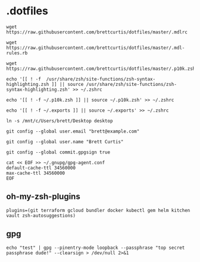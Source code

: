 # .dotfiles

```none
wget https://raw.githubusercontent.com/brettcurtis/dotfiles/master/.mdlrc
```

```none
wget https://raw.githubusercontent.com/brettcurtis/dotfiles/master/.mdl-rules.rb
```

```none
wget https://raw.githubusercontent.com/brettcurtis/dotfiles/master/.p10k.zsh
```

```none
echo '[[ ! -f  /usr/share/zsh/site-functions/zsh-syntax-highlighting.zsh ]] || source /usr/share/zsh/site-functions/zsh-syntax-highlighting.zsh' >> ~/.zshrc
```

```none
echo '[[ ! -f ~/.p10k.zsh ]] || source ~/.p10k.zsh' >> ~/.zshrc
```

```none
echo '[[ ! -f ~/.exports ]] || source ~/.exports' >> ~/.zshrc
```

```none
ln -s /mnt/c/Users/brett/Desktop desktop
```

```none
git config --global user.email "brett@example.com"
```

```none
git config --global user.name "Brett Curtis"
```

```none
git config --global commit.gpgsign true
```

```none
cat << EOF >> ~/.gnupg/gpg-agent.conf
default-cache-ttl 34560000
max-cache-ttl 34560000
EOF
```

## oh-my-zsh-plugins

```none
plugins=(git terraform gcloud bundler docker kubectl gem helm kitchen vault zsh-autosuggestions)
```

## gpg

```none
echo "test" | gpg --pinentry-mode loopback --passphrase "top secret passphrase dude!" --clearsign > /dev/null 2>&1
```
